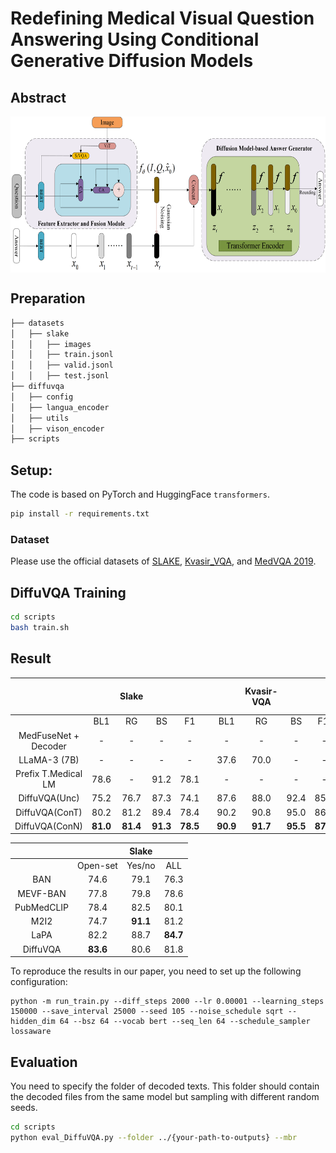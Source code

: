 # **Redefining Medical Visual Question Answering Using Conditional Generative Diffusion Models**
## Abstract
<div  align="center">    
<img src="./img/DiffuVQA.png" 
width = "700" height = "250" 
alt="1" align=center />
</div>


## Preparation
```bash
├── datasets
│   ├── slake
│   │   ├── images
│   │   ├── train.jsonl	
│   │   ├── valid.jsonl
│   │   ├── test.jsonl
├── diffuvqa
│   ├── config
│   ├── langua_encoder
│   ├── utils
│   ├── vison_encoder
├── scripts
```
## Setup:

The code is based on PyTorch and HuggingFace `transformers`.

```bash
pip install -r requirements.txt 
```

### Dataset

Please use the official datasets of [SLAKE](https://huggingface.co/datasets/BoKelvin/SLAKE), [Kvasir_VQA](https://huggingface.co/datasets/SushantGautam/kvasir-vqa), and [MedVQA 2019](https://huggingface.co/datasets/dineshcr7/MED-VQA-2019).

## DiffuVQA Training

```bash
cd scripts
bash train.sh
```

## Result
|                      |          |  Slake   |          |          |      |          | Kvasir-VQA |          |          |      |          | Med-VQA-2019 |          |          |
| :------------------: | :------: | :------: | :------: | :------: | :--: | :------: | :--------: | :------: | :------: | :--: | :------: | :----------: | :------: | :------: |
|                      |   BL1    |    RG    |    BS    |    F1    |      |   BL1    |     RG     |    BS    |   F1.    |      |   BL1    |      RG      |    BS    |   F1.    |
| MedFuseNet + Decoder |    -     |    -     |    -     |    -     |      |    -     |     -      |    -     |    -     |      |   27.6   |      -       |    -     |   22.9   |
|     LLaMA-3 (7B)     |    -     |    -     |    -     |    -     |      |   37.6   |    70.0    |    -     |    -     |      |    -     |      -       |    -     |    -     |
| Prefix T.Medical LM  |   78.6   |    -     |   91.2   |   78.1   |      |    -     |     -      |    -     |    -     |      |    -     |      -       |    -     |    -     |
|    DiffuVQA(Unc)     |   75.2   |   76.7   |   87.3   |   74.1   |      |   87.6   |    88.0    |   92.4   |   85.1   |      |   50.5   |     50.8     |   73.2   |   47.5   |
|    DiffuVQA(ConT)    |   80.2   |   81.2   |   89.4   |   78.4   |      |   90.2   |    90.8    |   95.0   |   86.7   |      |   54.5   |     55.1     |   75.0   |   52.5   |
|    DiffuVQA(ConN)    | **81.0** | **81.4** | **91.3** | **78.5** |      | **90.9** |  **91.7**  | **95.5** | **87.4** |      | **55.5** |   **56.5**   | **79.2** | **53.1** |

|            |          |  Slake   |          |
| :--------: | :------: | :------: | :------: |
|            | Open-set |  Yes/no  |   ALL    |
|    BAN     |   74.6   |   79.1   |   76.3   |
|  MEVF-BAN  |   77.8   |   79.8   |   78.6   |
| PubMedCLIP |   78.4   |   82.5   |   80.1   |
|    M2I2    |   74.7   | **91.1** |   81.2   |
|    LaPA    |   82.2   |   88.7   | **84.7** |
|  DiffuVQA  | **83.6** |   80.6   |   81.8   |

To reproduce the results  in our paper, you need to set up the following configuration:

```
python -m run_train.py --diff_steps 2000 --lr 0.00001 --learning_steps 150000 --save_interval 25000 --seed 105 --noise_schedule sqrt --hidden_dim 64 --bsz 64 --vocab bert --seq_len 64 --schedule_sampler lossaware
```

## Evaluation

You need to specify the folder of decoded texts. This folder should contain the decoded files from the same model but sampling with different random seeds.

```bash
cd scripts
python eval_DiffuVQA.py --folder ../{your-path-to-outputs} --mbr
```
